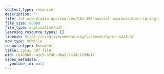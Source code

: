 ```yaml
---
content_type: resource
description: ''
file: /ol-ocw-studio-app/courses/21m-355-musical-improvisation-spring-2013/c6430b6ca1c55f46dba27424c7899e17_u9givSC2M8Y.pdf
file_size: 98899
file_type: application/pdf
learning_resource_types: []
license: https://creativecommons.org/licenses/by-nc-sa/4.0/
ocw_type: OCWFile
resourcetype: Document
title: 3play pdf file
uid: c6430b6c-a1c5-5f46-dba2-7424c7899e17
video_metadata:
  youtube_id: null
---
```

